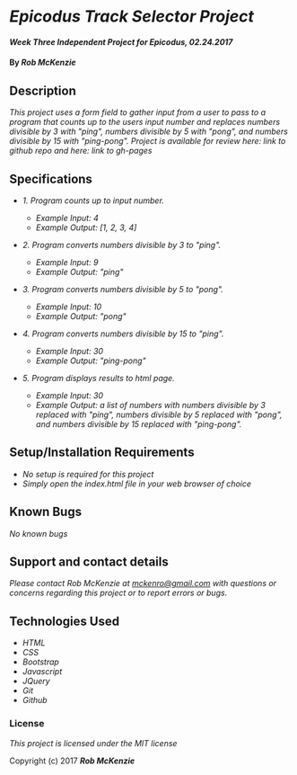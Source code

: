 # _Epicodus Track Selector Project_

#### _Week Three Independent Project for Epicodus, 02.24.2017_

#### By _**Rob McKenzie**_

## Description

_This project uses a form field to gather input from a user to pass to a program that counts up to the users input number and replaces numbers divisible by 3 with "ping", numbers divisible by 5 with "pong", and numbers divisible by 15 with "ping-pong". Project is available for review here: link to github repo and here: link to gh-pages_

## Specifications
* _1. Program counts up to input number._
    * _Example Input: 4_
    * _Example Output: [1, 2, 3, 4]_

* _2. Program converts numbers divisible by 3 to "ping"._
    * _Example Input: 9_
    * _Example Output: "ping"_

* _3. Program converts numbers divisible by 5 to "pong"._
    * _Example Input: 10_
    * _Example Output: "pong"_

* _4. Program converts numbers divisible by 15 to "ping"._
    * _Example Input: 30_
    * _Example Output: "ping-pong"_

* _5. Program displays results to html page._
    * _Example Input: 30_
    * _Example Output: a list of numbers with numbers divisible by 3 replaced with "ping", numbers divisible by 5 replaced with "pong", and numbers divisible by 15 replaced with "ping-pong"._

## Setup/Installation Requirements

* _No setup is required for this project_
* _Simply open the index.html file in your web browser of choice_

## Known Bugs

_No known bugs_

## Support and contact details

_Please contact Rob McKenzie at mckenro@gmail.com with questions or concerns regarding this project or to report errors or bugs._

## Technologies Used

* _HTML_
* _CSS_
* _Bootstrap_
* _Javascript_
* _JQuery_
* _Git_
* _Github_

### License

*This project is licensed under the MIT license*

Copyright (c) 2017 **_Rob McKenzie_**
